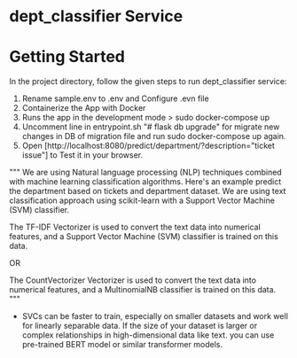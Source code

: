 # dept_classifier Service


# Getting Started
In the project directory, follow the given steps to run dept_classifier service:

   1. Rename sample.env to .env and Configure .evn file
   2. Containerize the App with Docker
   3. Runs the app in the development mode > sudo docker-compose up
   4. Uncomment line in entrypoint.sh "# flask db upgrade" for migrate new changes in DB of migration file and run sudo docker-compose up again.
   5. Open [http://localhost:8080/predict/department/?description="ticket issue"] to Test it in your browser.

"""
   We are using Natural language processing (NLP) techniques combined with machine learning classification algorithms.
   Here's an example predict the department based on tickets and department dataset. We are using  text classification approach  using scikit-learn with a Support Vector Machine (SVM) classifier.

   The TF-IDF Vectorizer is used to convert the text data into numerical features, 
   and a Support Vector Machine (SVM) classifier is trained on this data.

   OR

   The CountVectorizer Vectorizer is used to convert the text data into numerical features, 
   and a MultinomialNB classifier is trained on this data.
"""

*
   SVCs can be faster to train, especially on smaller datasets and
   work well for linearly separable data.
   If the size of your dataset is larger or complex relationships in high-dimensional data like text. you can use pre-trained BERT model or similar transformer models.

